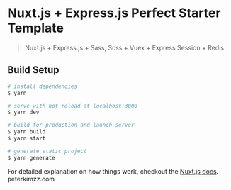 # Nuxt.js + Express.js Perfect Starter Template

> Nuxt.js + Express.js + Sass, Scss + Vuex + Express Session + Redis

## Build Setup

```bash
# install dependencies
$ yarn

# serve with hot reload at localhost:3000
$ yarn dev

# build for production and launch server
$ yarn build
$ yarn start

# generate static project
$ yarn generate
```

For detailed explanation on how things work, checkout the [Nuxt.js docs](https://github.com/nuxt/nuxt.js).
peterkimzz.com
